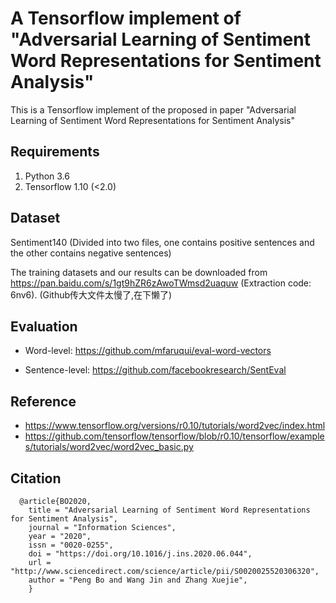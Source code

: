 # A Tensorflow implement of "Adversarial Learning of Sentiment Word Representations for Sentiment Analysis"
This is a Tensorflow implement of the proposed in paper "Adversarial Learning of Sentiment Word Representations for Sentiment Analysis"


## Requirements
  1. Python 3.6
  2. Tensorflow 1.10 (<2.0)
  
  
## Dataset
  Sentiment140 (Divided into two files, one contains positive sentences and the other contains negative sentences)

  The training datasets and our results can be downloaded from https://pan.baidu.com/s/1gt9hZR6zAwoTWmsd2uaquw (Extraction code: 6nv6). (Github传大文件太慢了,在下懒了)
  
  
## Evaluation
  - Word-level: https://github.com/mfaruqui/eval-word-vectors
  
  - Sentence-level: https://github.com/facebookresearch/SentEval
  
  
## Reference
  - https://www.tensorflow.org/versions/r0.10/tutorials/word2vec/index.html
  - https://github.com/tensorflow/tensorflow/blob/r0.10/tensorflow/examples/tutorials/word2vec/word2vec_basic.py


## Citation
```
  @article{BO2020,
    title = "Adversarial Learning of Sentiment Word Representations for Sentiment Analysis",
    journal = "Information Sciences",
    year = "2020",
    issn = "0020-0255",
    doi = "https://doi.org/10.1016/j.ins.2020.06.044",
    url = "http://www.sciencedirect.com/science/article/pii/S0020025520306320",
    author = "Peng Bo and Wang Jin and Zhang Xuejie",
    }
```
  
